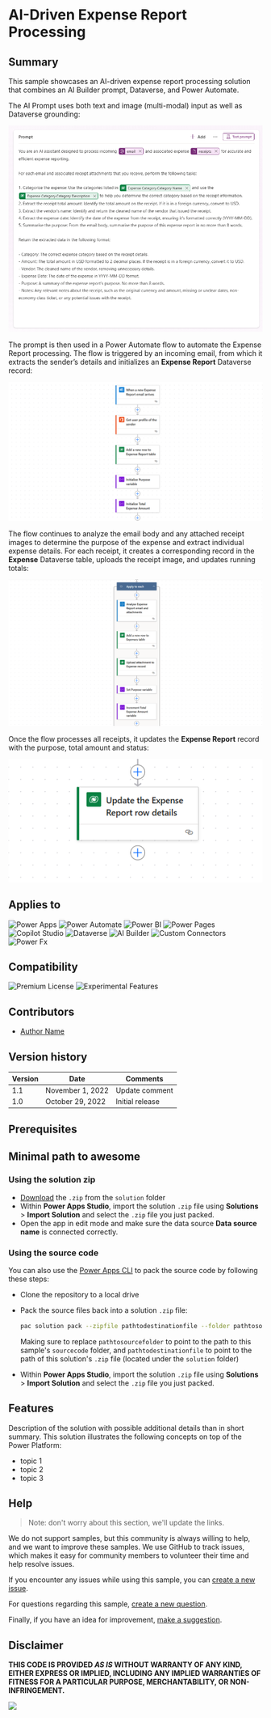 # AI-Driven Expense Report Processing

## Summary

This sample showcases an AI-driven expense report processing solution that combines an AI Builder prompt, Dataverse, and Power Automate.

The AI Prompt uses both text and image (multi-modal) input as well as Dataverse grounding:

  ![Screenshot of the full Expense Processing AI Builder prompt with multi-modal input and Dataverse grounding](./assets/expense-processing-ai-prompt.png)

The prompt is then used in a Power Automate flow to automate the Expense Report processing. The flow is triggered by an incoming email, from which it extracts the sender’s details and initializes an **Expense Report** Dataverse record:

  ![Screenshot of the first part of the Power Automate flow that processes the Expense Report](./assets/expense-report-flow-1.png)

The flow continues to analyze the email body and any attached receipt images to determine the purpose of the expense and extract individual expense details. For each receipt, it creates a corresponding record in the **Expense** Dataverse table, uploads the receipt image, and updates running totals:

  ![Screenshot of the second part of the Power Automate flow that processes the Expense Report](./assets/expense-report-flow-2.png)

Once the flow processes all receipts, it updates the **Expense Report** record with the purpose, total amount and status:

  ![Screenshot of the third part of the Power Automate flow that processes the Expense Report](./assets/expense-report-flow-3.png)

## Applies to

![Power Apps](https://img.shields.io/badge/Power%20Apps-No-red "No")
![Power Automate](https://img.shields.io/badge/Power%20Automate-Yes-green "Yes")
![Power BI](https://img.shields.io/badge/Power%20BI-No-red "No")
![Power Pages](https://img.shields.io/badge/Power%20Pages-No-red "No")
![Copilot Studio](https://img.shields.io/badge/Copilot%20Studio-No-red "No")
![Dataverse](https://img.shields.io/badge/Dataverse-Yes-green "Yes")
![AI Builder](https://img.shields.io/badge/AI%20Builder-Yes-green "Yes")
![Custom Connectors](https://img.shields.io/badge/Custom%20Connectors-No-red "No")
![Power Fx](https://img.shields.io/badge/Power%20Fx-No-red "No")

## Compatibility

<!--
Update the compatibility below.

If a premium license is not required and there are no experimental features used in your solution:
![Premium License](https://img.shields.io/badge/Premium%20License-Not%20Required-red.svg "Premium license not required")
![Experimental Features](https://img.shields.io/badge/Experimental%20Features-No-red.svg "Does not rely on experimental features")

If a premium license is required and there are experimental features used in your solution:
![Premium License](https://img.shields.io/badge/Premium%20License-Required-green.svg "Premium license required")
![Experimental Features](https://img.shields.io/badge/Experimental%20Features-Yes-green.svg "Does rely on experimental features")

Don't worry if you're unsure about the compatibility matrix above. We'll verify it when we approve the PR. 
-->

![Premium License](https://img.shields.io/badge/Premium%20License-Not%20Required-red.svg "Premium license not required")
![Experimental Features](https://img.shields.io/badge/Experimental%20Features-No-red.svg "Does not rely on experimental features")

## Contributors
<!--
We use this section to recognize and promote your contributions. Please provide one author per line -- even if you worked together on it.

We'll only use the info you provided here. Make sure to include your full name, not just your GitHub username.

Provide a link to your GitHub profile to help others find more cool things you have done. The only link we'll accept is a link to your GitHub profile.

If you want to provide links to your social media, blog, and employer name, make sure to update your GitHub profile.
-->

* [Author Name](LinkToYourGitHubProfile)

## Version history

Version|Date|Comments
-------|----|--------
1.1|November 1, 2022|Update comment
1.0|October 29, 2022|Initial release

## Prerequisites

<!--
Any special pre-requisites? Include any lists, permissions, offerings to the demo gods, or whatever else needs to be done for this sample to work.

Please describe the steps to configure the pre-requisites. Feel free to add screen shots, but make sure that there is a text description of the steps to perform.
 
-->

## Minimal path to awesome

<!-- 
PRO TIP:

For commands, use the `code syntax`

For button labels, page names, dialog names, etc. as they appear on the screen, use **Bold**

Don't use "click", use "select" or "use"

As tempting as it may be, don't just use images to describe the steps. Let's be as inclusive as possible and think about accessibility.

-->

### Using the solution zip

* [Download](./solution/solution.zip) the `.zip` from the `solution` folder
* Within **Power Apps Studio**, import the solution `.zip` file using **Solutions** > **Import Solution** and select the `.zip` file you just packed.
* Open the app in edit mode and make sure the data source **Data source name** is connected correctly.

### Using the source code

You can also use the [Power Apps CLI](https://docs.microsoft.com/powerapps/developer/data-platform/powerapps-cli) to pack the source code by following these steps:

* Clone the repository to a local drive
* Pack the source files back into a solution `.zip` file:

  ```bash
  pac solution pack --zipfile pathtodestinationfile --folder pathtosourcefolder --processCanvasApps
  ```

  Making sure to replace `pathtosourcefolder` to point to the path to this sample's `sourcecode` folder, and `pathtodestinationfile` to point to the path of this solution's `.zip` file (located under the `solution` folder)
* Within **Power Apps Studio**, import the solution `.zip` file using **Solutions** > **Import Solution** and select the `.zip` file you just packed.

## Features

Description of the solution with possible additional details than in short summary.
This solution illustrates the following concepts on top of the Power Platform:

* topic 1
* topic 2
* topic 3

<!--
Note that better pictures and documentation will increase the sample usage and the value you are providing for others. Thanks for your submissions in advance! You rock ❤.
-->

<!--
RESERVED FOR REPO MAINTAINERS

We'll add the video from the community call recording here

## Video

[![YouTube video title](./assets/video-thumbnail.jpg)](https://www.youtube.com/watch?v=XXXXX "YouTube video title")
-->

## Help

<!--
You can just search and replace this page with the following values:

Search for:
YOUR-SOLUTION-NAME

Replace with your sample folder name. E.g.: my-cool-sample

Search for:
@YOURGITHUBUSERNAME

Replace with your GitHub username, prefixed with an "@". If you have more than one author, use %20 to separate them, making sure to prefix everyone's username individually with an "@".

Example:
@hugoabernier

Or:
@hugoabernier%20@VesaJuvonen%20@PopWarner
-->

> Note: don't worry about this section, we'll update the links.

We do not support samples, but this community is always willing to help, and we want to improve these samples. We use GitHub to track issues, which makes it easy for  community members to volunteer their time and help resolve issues.

If you encounter any issues while using this sample, you can [create a new issue](https://github.com/pnp/powerapps-samples/issues/new?assignees=&labels=Needs%3A+Triage+%3Amag%3A%2Ctype%3Abug-suspected&template=bug-report.yml&sample=YOUR-SOLUTION-NAME&authors=@YOURGITHUBUSERNAME&title=YOUR-SOLUTION-NAME%20-%20).

For questions regarding this sample, [create a new question](https://github.com/pnp/powerapps-samples/issues/new?assignees=&labels=Needs%3A+Triage+%3Amag%3A%2Ctype%3Abug-suspected&template=question.yml&sample=YOUR-SOLUTION-NAME&authors=@YOURGITHUBUSERNAME&title=YOUR-SOLUTION-NAME%20-%20).

Finally, if you have an idea for improvement, [make a suggestion](https://github.com/pnp/powerapps-samples/issues/new?assignees=&labels=Needs%3A+Triage+%3Amag%3A%2Ctype%3Abug-suspected&template=suggestion.yml&sample=YOUR-SOLUTION-NAME&authors=@YOURGITHUBUSERNAME&title=YOUR-SOLUTION-NAME%20-%20).

## Disclaimer

**THIS CODE IS PROVIDED *AS IS* WITHOUT WARRANTY OF ANY KIND, EITHER EXPRESS OR IMPLIED, INCLUDING ANY IMPLIED WARRANTIES OF FITNESS FOR A PARTICULAR PURPOSE, MERCHANTABILITY, OR NON-INFRINGEMENT.**

<img src="https://m365-visitor-stats.azurewebsites.net/powerplatform-samples/samples/YOUR-SOLUTION-NAME"  aria-hidden="true" />
